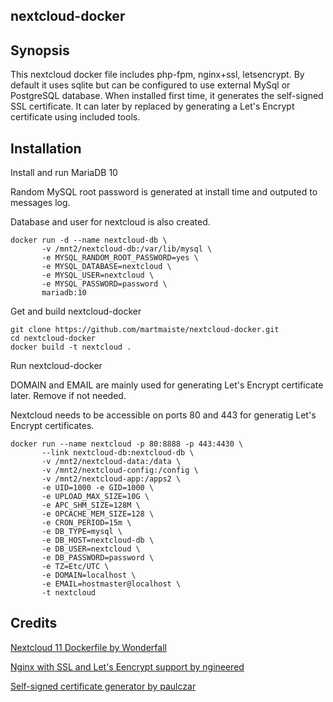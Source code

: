 ## nextcloud-docker

## Synopsis

This nextcloud docker file includes php-fpm, nginx+ssl, letsencrypt.
By default it uses sqlite but can be configured to use external MySql or PostgreSQL database.
When installed first time, it generates the self-signed SSL certificate. It can later by replaced by generating a Let's Encrypt certificate using included tools.

## Installation

Install and run MariaDB 10

Random MySQL root password is generated at install time and outputed to messages log.

Database and user for nextcloud is also created.

```
docker run -d --name nextcloud-db \
       -v /mnt2/nextcloud-db:/var/lib/mysql \
       -e MYSQL_RANDOM_ROOT_PASSWORD=yes \
       -e MYSQL_DATABASE=nextcloud \
       -e MYSQL_USER=nextcloud \
       -e MYSQL_PASSWORD=password \
       mariadb:10
```

Get and build nextcloud-docker

```
git clone https://github.com/martmaiste/nextcloud-docker.git
cd nextcloud-docker
docker build -t nextcloud .
```

Run nextcloud-docker

DOMAIN and EMAIL are mainly used for generating Let's Encrypt certificate later. Remove if not needed.

Nextcloud needs to be accessible on ports 80 and 443 for generatig Let's Encrypt certificates.

```
docker run --name nextcloud -p 80:8888 -p 443:4430 \
       --link nextcloud-db:nextcloud-db \
       -v /mnt2/nextcloud-data:/data \
       -v /mnt2/nextcloud-config:/config \
       -v /mnt2/nextcloud-app:/apps2 \
       -e UID=1000 -e GID=1000 \
       -e UPLOAD_MAX_SIZE=10G \
       -e APC_SHM_SIZE=128M \
       -e OPCACHE_MEM_SIZE=128 \
       -e CRON_PERIOD=15m \
       -e DB_TYPE=mysql \
       -e DB_HOST=nextcloud-db \
       -e DB_USER=nextcloud \
       -e DB_PASSWORD=password \
       -e TZ=Etc/UTC \
       -e DOMAIN=localhost \
       -e EMAIL=hostmaster@localhost \
       -t nextcloud
```

## Credits

[Nextcloud 11 Dockerfile by Wonderfall](https://github.com/Wonderfall/dockerfiles/tree/master/nextcloud/11.0)

[Nginx with SSL and Let's Eencrypt support by ngineered](https://github.com/ngineered/nginx-php-fpm)

[Self-signed certificate generator by paulczar](https://raw.githubusercontent.com/paulczar/omgwtfssl/master/generate-certs)

